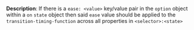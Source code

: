 __Description__: If there is a `ease: <value>` key/value pair in the `option` object within a `on` `state` object then said `ease` value should be applied to the `transition-timing-function` across all properties in `<selector>:<state>`